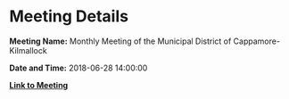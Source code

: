 # Meeting Details

**Meeting Name:** Monthly Meeting of the Municipal District of Cappamore-Kilmallock

**Date and Time:** 2018-06-28 14:00:00

**[Link to Meeting](https://www.limerick.ie/council/whats-on/monthly-meeting-municipal-district-cappamore-kilmallock-38)**
